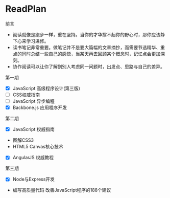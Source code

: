 # ReadPlan

前言
*  阅读就像是跑步一样，重在坚持。当你的才华撑不起你的野心时，那你应该静下心来学习进修。
*  读书笔记非常重要。做笔记并不是要大篇幅的文章摘抄，而需要节选精华、重点的同时总结一些自己的感悟，当某天再去回顾某个概念时，记忆点会更加深刻。
*  协作阅读可以让你了解到别人考虑同一问题时，出发点、思路与自己的差异。

第一期
- [x] JavaScript 高级程序设计(第三版)
- [ ] CSS权威指南
- [ ] JavaScript 异步编程
- [x] Backbone.js 应用程序开发

第二期
- [x] JavaScript 权威指南 
*  图解CSS3
*  HTML5 Canvas核心技术
- [x] AngularJS 权威教程

第三期
- [x] Node与Express开发
*  编写高质量代码 改善JavaScript程序的188个建议
